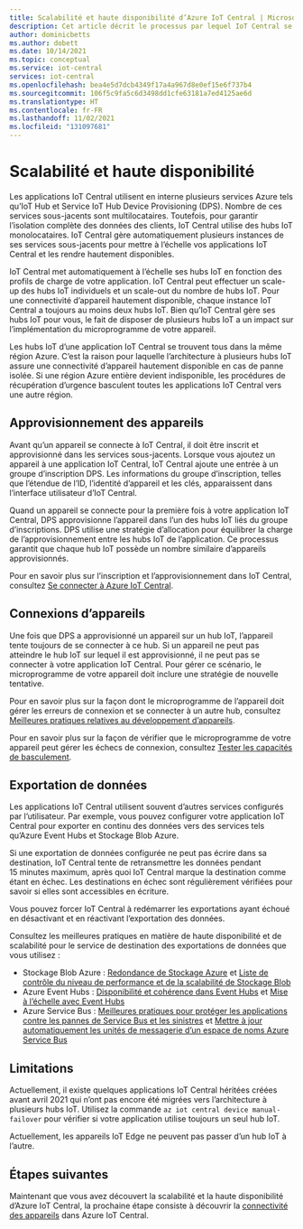 ```yaml
---
title: Scalabilité et haute disponibilité d’Azure IoT Central | Microsoft Docs
description: Cet article décrit le processus par lequel IoT Central se met automatiquement à l’échelle pour gérer davantage d’appareils et sa haute disponibilité.
author: dominicbetts
ms.author: dobett
ms.date: 10/14/2021
ms.topic: conceptual
ms.service: iot-central
services: iot-central
ms.openlocfilehash: bea4e5d7dcb4349f17a4a967d8e0ef15e6f737b4
ms.sourcegitcommit: 106f5c9fa5c6d3498dd1cfe63181a7ed4125ae6d
ms.translationtype: HT
ms.contentlocale: fr-FR
ms.lasthandoff: 11/02/2021
ms.locfileid: "131097681"
---
```

# <a name="scalability-and-high-availability"></a>Scalabilité et haute disponibilité

Les applications IoT Central utilisent en interne plusieurs services Azure tels qu’IoT Hub et Service IoT Hub Device Provisioning (DPS). Nombre de ces services sous-jacents sont multilocataires. Toutefois, pour garantir l’isolation complète des données des clients, IoT Central utilise des hubs IoT monolocataires. IoT Central gère automatiquement plusieurs instances de ses services sous-jacents pour mettre à l’échelle vos applications IoT Central et les rendre hautement disponibles.

IoT Central met automatiquement à l’échelle ses hubs IoT en fonction des profils de charge de votre application. IoT Central peut effectuer un scale-up des hubs IoT individuels et un scale-out du nombre de hubs IoT. Pour une connectivité d’appareil hautement disponible, chaque instance IoT Central a toujours au moins deux hubs IoT. Bien qu’IoT Central gère ses hubs IoT pour vous, le fait de disposer de plusieurs hubs IoT a un impact sur l’implémentation du microprogramme de votre appareil.

Les hubs IoT d’une application IoT Central se trouvent tous dans la même région Azure. C’est la raison pour laquelle l’architecture à plusieurs hubs IoT assure une connectivité d’appareil hautement disponible en cas de panne isolée. Si une région Azure entière devient indisponible, les procédures de récupération d’urgence basculent toutes les applications IoT Central vers une autre région.

## <a name="device-provisioning"></a>Approvisionnement des appareils

Avant qu’un appareil se connecte à IoT Central, il doit être inscrit et approvisionné dans les services sous-jacents. Lorsque vous ajoutez un appareil à une application IoT Central, IoT Central ajoute une entrée à un groupe d’inscription DPS. Les informations du groupe d’inscription, telles que l’étendue de l’ID, l’identité d’appareil et les clés, apparaissent dans l’interface utilisateur d’IoT Central.

Quand un appareil se connecte pour la première fois à votre application IoT Central, DPS approvisionne l’appareil dans l’un des hubs IoT liés du groupe d’inscriptions. DPS utilise une stratégie d’allocation pour équilibrer la charge de l’approvisionnement entre les hubs IoT de l’application. Ce processus garantit que chaque hub IoT possède un nombre similaire d’appareils approvisionnés.

Pour en savoir plus sur l’inscription et l’approvisionnement dans IoT Central, consultez [Se connecter à Azure IoT Central](concepts-get-connected.md).

## <a name="device-connections"></a>Connexions d’appareils

Une fois que DPS a approvisionné un appareil sur un hub IoT, l’appareil tente toujours de se connecter à ce hub. Si un appareil ne peut pas atteindre le hub IoT sur lequel il est approvisionné, il ne peut pas se connecter à votre application IoT Central. Pour gérer ce scénario, le microprogramme de votre appareil doit inclure une stratégie de nouvelle tentative.

Pour en savoir plus sur la façon dont le microprogramme de l’appareil doit gérer les erreurs de connexion et se connecter à un autre hub, consultez [Meilleures pratiques relatives au développement d’appareils](concepts-best-practices.md).

Pour en savoir plus sur la façon de vérifier que le microprogramme de votre appareil peut gérer les échecs de connexion, consultez [Tester les capacités de basculement](concepts-best-practices.md#test-failover-capabilities).

## <a name="data-export"></a>Exportation de données

Les applications IoT Central utilisent souvent d’autres services configurés par l’utilisateur. Par exemple, vous pouvez configurer votre application IoT Central pour exporter en continu des données vers des services tels qu’Azure Event Hubs et Stockage Blob Azure.

Si une exportation de données configurée ne peut pas écrire dans sa destination, IoT Central tente de retransmettre les données pendant 15 minutes maximum, après quoi IoT Central marque la destination comme étant en échec. Les destinations en échec sont régulièrement vérifiées pour savoir si elles sont accessibles en écriture.

Vous pouvez forcer IoT Central à redémarrer les exportations ayant échoué en désactivant et en réactivant l’exportation des données.

Consultez les meilleures pratiques en matière de haute disponibilité et de scalabilité pour le service de destination des exportations de données que vous utilisez :

- Stockage Blob Azure : [Redondance de Stockage Azure](../../storage/common/storage-redundancy.md) et [Liste de contrôle du niveau de performance et de la scalabilité de Stockage Blob](../../storage/blobs/storage-performance-checklist.md)
- Azure Event Hubs : [Disponibilité et cohérence dans Event Hubs](../../event-hubs/event-hubs-availability-and-consistency.md) et [Mise à l’échelle avec Event Hubs](../../event-hubs/event-hubs-scalability.md)
- Azure Service Bus : [Meilleures pratiques pour protéger les applications contre les pannes de Service Bus et les sinistres](../../service-bus-messaging/service-bus-outages-disasters.md) et [Mettre à jour automatiquement les unités de messagerie d’un espace de noms Azure Service Bus](../../service-bus-messaging/automate-update-messaging-units.md)

## <a name="limitations"></a>Limitations

Actuellement, il existe quelques applications IoT Central héritées créées avant avril 2021 qui n’ont pas encore été migrées vers l’architecture à plusieurs hubs IoT. Utilisez la commande `az iot central device manual-failover` pour vérifier si votre application utilise toujours un seul hub IoT.

Actuellement, les appareils IoT Edge ne peuvent pas passer d’un hub IoT à l’autre.

## <a name="next-steps"></a>Étapes suivantes

Maintenant que vous avez découvert la scalabilité et la haute disponibilité d’Azure IoT Central, la prochaine étape consiste à découvrir la [connectivité des appareils](concepts-get-connected.md) dans Azure IoT Central.
